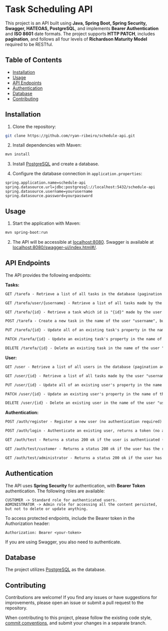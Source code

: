 # Task Scheduling API

&#x20;  &#x20;

This project is an API built using **Java, Spring Boot, Spring Security, Swagger, HATEOAS, PostgreSQL**, and implements **Bearer Authentication** and **ISO 8601** date formats. The project supports **HTTP PATCH**, includes **pagination**, and follows all four levels of **Richardson Maturity Model** required to be RESTful.

## Table of Contents

- [Installation](#installation)
- [Usage](#usage)
- [API Endpoints](#api-endpoints)
- [Authentication](#authentication)
- [Database](#database)
- [Contributing](#contributing)

## Installation

1. Clone the repository:

```bash
git clone https://github.com/ryan-ribeiro/schedule-api.git
```

2. Install dependencies with Maven:

```bash
mvn install
```

3. Install [PostgreSQL](https://www.postgresql.org/) and create a database.

4. Configure the database connection in `application.properties`:

```properties
spring.application.name=schedule-api
spring.datasource.url=jdbc:postgresql://localhost:5432/schedule-api
spring.datasource.username=yourusername
spring.datasource.password=yourpassword
```

## Usage

1. Start the application with Maven:

```bash
mvn spring-boot:run
```

2. The API will be accessible at [localhost:8080](localhost:8080).
   Swagger is available at [localhost:8080/swagger-ui/index.html#/](localhost:8080/swagger-ui/index.html#/).
   

## API Endpoints

The API provides the following endpoints:

**Tasks:**
```markdown
GET /tarefa - Retrieve a list of all tasks in the database (pagination available, ROLE_ADMINISTRATOR authentication required)

GET /tarefa/user/{username} - Retrieve a list of all tasks made by the user "username", but only if you're the "username" user authenticated. (ROLE_CUSTOMER authentication required)

GET /tarefa/{id} - Retrieve a task which id is "{id}" made by the user "username", but only if you're the "username" user authenticated (ROLE_CUSTOMER authentication required).

POST /tarefa - Create a new task in the name of the user "username", but only if you're the "username" user authenticated (ROLE_CUSTOMER authentication required)

PUT /tarefa/{id} - Update all of an existing task's property in the name of the user "username", but only if you're the "username" user authenticated (ROLE_CUSTOMER authentication required)

PATCH /tarefa/{id} - Update an existing task's property in the name of the user "username", but only if you're the "username" user authenticated (ROLE_CUSTOMER authentication required)

DELETE /tarefa/{id} - Delete an existing task in the name of the user "username", but only if you're the "username" user authenticated (ROLE_CUSTOMER authentication required)

```
**User:**
```markdown
GET /user - Retrieve a list of all users in the database (pagination available, ROLE_ADMINISTRATOR authentication required)

GET /user/{id} - Retrieve a list of all tasks made by the user "username" and his info, but only if you're the "username" user authenticated. (ROLE_CUSTOMER authentication required)

PUT /user/{id} - Update all of an existing user's property in the name of the user "username", but only if you're the "username" user authenticated (ROLE_CUSTOMER authentication required)

PATCH /user/{id} - Update an existing user's property in the name of the user "username", but only if you're the "username" user authenticated (ROLE_CUSTOMER authentication required)

DELETE /user/{id} - Delete an existing user in the name of the user "username", but only if you're the "username" user authenticated (ROLE_CUSTOMER authentication required)

```

**Authentication:**
```markdown
POST /auth/register - Register a new user (no authentication required)

POST /auth/login - Authenticate an existing user, returns a token (no authentication required)

GET /auth/test - Returns a status 200 ok if the user is authenticated (authentication required)

GET /auth/test/customer - Returns a status 200 ok if the user has the role "ROLE_CUSTOMER" (ROLE_CUSTOMER authentication required)

GET /auth/test/administrator - Returns a status 200 ok if the user has the role "ROLE_ADMINISTRATOR" (ROLE_ADMINISTRATOR authentication required)
```

## Authentication

The API uses **Spring Security** for authentication, with **Bearer Token** authentication. The following roles are available:

```
CUSTOMER -> Standard role for authenticated users.
ADMINISTRATOR -> Admin role for accessing all the content persisted, but not to delete or update anything.
```

To access protected endpoints, include the Bearer token in the Authorization header:

```
Authorization: Bearer <your-token>
```

If you are using Swagger, you also need to authenticate.

## Database

The project utilizes [PostgreSQL](https://www.postgresql.org/) as the database.

## Contributing

Contributions are welcome! If you find any issues or have suggestions for improvements, please open an issue or submit a pull request to the repository.

When contributing to this project, please follow the existing code style, [commit conventions](https://www.conventionalcommits.org/en/v1.0.0/), and submit your changes in a separate branch.

